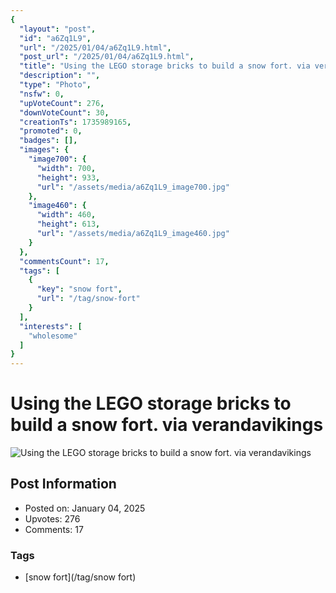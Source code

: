 ```yaml
---
{
  "layout": "post",
  "id": "a6Zq1L9",
  "url": "/2025/01/04/a6Zq1L9.html",
  "post_url": "/2025/01/04/a6Zq1L9.html",
  "title": "Using the LEGO storage bricks to build a snow fort. via verandavikings",
  "description": "",
  "type": "Photo",
  "nsfw": 0,
  "upVoteCount": 276,
  "downVoteCount": 30,
  "creationTs": 1735989165,
  "promoted": 0,
  "badges": [],
  "images": {
    "image700": {
      "width": 700,
      "height": 933,
      "url": "/assets/media/a6Zq1L9_image700.jpg"
    },
    "image460": {
      "width": 460,
      "height": 613,
      "url": "/assets/media/a6Zq1L9_image460.jpg"
    }
  },
  "commentsCount": 17,
  "tags": [
    {
      "key": "snow fort",
      "url": "/tag/snow-fort"
    }
  ],
  "interests": [
    "wholesome"
  ]
}
---
```


# Using the LEGO storage bricks to build a snow fort. via verandavikings

![Using the LEGO storage bricks to build a snow fort. via verandavikings](/assets/media/a6Zq1L9_image700.jpg)

## Post Information

- Posted on: January 04, 2025
- Upvotes: 276
- Comments: 17

### Tags

- [snow fort](/tag/snow fort)
